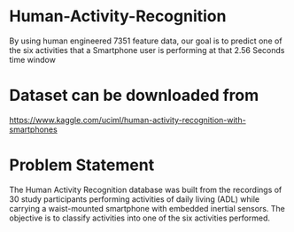 # Human-Activity-Recognition
By using human engineered 7351 feature data, our goal is to predict one of the six activities that a Smartphone user is performing at that 2.56 Seconds time window

# Dataset can be downloaded from 
https://www.kaggle.com/uciml/human-activity-recognition-with-smartphones


# Problem Statement

The Human Activity Recognition database was built from the recordings of 30 study participants performing activities of daily living (ADL) while carrying a waist-mounted smartphone with embedded inertial sensors. The objective is to classify activities into one of the six activities performed.

